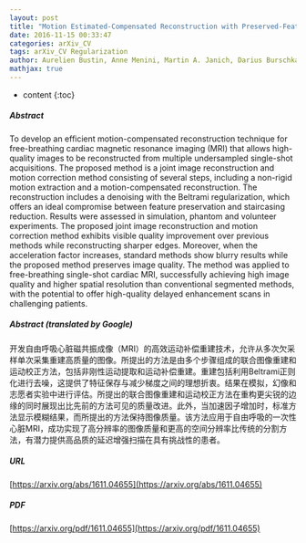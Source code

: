 ```yaml
---
layout: post
title: "Motion Estimated-Compensated Reconstruction with Preserved-Features in Free-Breathing Cardiac MRI"
date: 2016-11-15 00:33:47
categories: arXiv_CV
tags: arXiv_CV Regularization
author: Aurelien Bustin, Anne Menini, Martin A. Janich, Darius Burschka, Jacques Felblinger, Anja C.S. Brau, Freddy Odille
mathjax: true
---
```


* content
{:toc}

##### Abstract
To develop an efficient motion-compensated reconstruction technique for free-breathing cardiac magnetic resonance imaging (MRI) that allows high-quality images to be reconstructed from multiple undersampled single-shot acquisitions. The proposed method is a joint image reconstruction and motion correction method consisting of several steps, including a non-rigid motion extraction and a motion-compensated reconstruction. The reconstruction includes a denoising with the Beltrami regularization, which offers an ideal compromise between feature preservation and staircasing reduction. Results were assessed in simulation, phantom and volunteer experiments. The proposed joint image reconstruction and motion correction method exhibits visible quality improvement over previous methods while reconstructing sharper edges. Moreover, when the acceleration factor increases, standard methods show blurry results while the proposed method preserves image quality. The method was applied to free-breathing single-shot cardiac MRI, successfully achieving high image quality and higher spatial resolution than conventional segmented methods, with the potential to offer high-quality delayed enhancement scans in challenging patients.

##### Abstract (translated by Google)
开发自由呼吸心脏磁共振成像（MRI）的高效运动补偿重建技术，允许从多次欠采样单次采集重建高质量的图像。所提出的方法是由多个步骤组成的联合图像重建和运动校正方法，包括非刚性运动提取和运动补偿重建。重建包括利用Beltrami正则化进行去噪，这提供了特征保存与减少梯度之间的理想折衷。结果在模拟，幻像和志愿者实验中进行评估。所提出的联合图像重建和运动校正方法在重构更尖锐的边缘的同时展现出比先前的方法可见的质量改进。此外，当加速因子增加时，标准方法显示模糊结果，而所提出的方法保持图像质量。该方法应用于自由呼吸的一次性心脏MRI，成功实现了高分辨率的图像质量和更高的空间分辨率比传统的分割方法，有潜力提供高品质的延迟增强扫描在具有挑战性的患者。

##### URL
[https://arxiv.org/abs/1611.04655](https://arxiv.org/abs/1611.04655)

##### PDF
[https://arxiv.org/pdf/1611.04655](https://arxiv.org/pdf/1611.04655)

